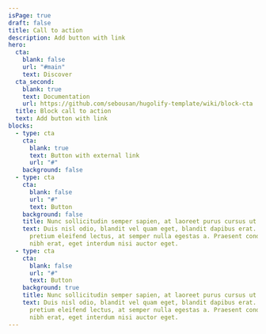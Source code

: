 ```yaml
---
isPage: true
draft: false
title: Call to action
description: Add button with link
hero:
  cta:
    blank: false
    url: "#main"
    text: Discover
  cta_second:
    blank: true
    text: Documentation
    url: https://github.com/sebousan/hugolify-template/wiki/block-cta
  title: Block call to action
  text: Add button with link
blocks:
  - type: cta
    cta:
      blank: true
      text: Button with external link
      url: "#"
    background: false
  - type: cta
    cta:
      blank: false
      url: "#"
      text: Button
    background: false
    title: Nunc sollicitudin semper sapien, at laoreet purus cursus ut.
    text: Duis nisl odio, blandit vel quam eget, blandit dapibus erat. Nullam
      pretium eleifend lectus, at semper nulla egestas a. Praesent condimentum
      nibh erat, eget interdum nisi auctor eget.
  - type: cta
    cta:
      blank: false
      url: "#"
      text: Button
    background: true
    title: Nunc sollicitudin semper sapien, at laoreet purus cursus ut.
    text: Duis nisl odio, blandit vel quam eget, blandit dapibus erat. Nullam
      pretium eleifend lectus, at semper nulla egestas a. Praesent condimentum
      nibh erat, eget interdum nisi auctor eget.
---
```

